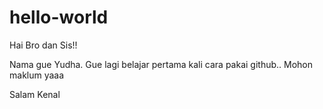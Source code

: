 # hello-world

Hai Bro dan Sis!!

Nama gue Yudha. Gue lagi belajar pertama kali cara pakai github..
Mohon maklum  yaaa

Salam Kenal
